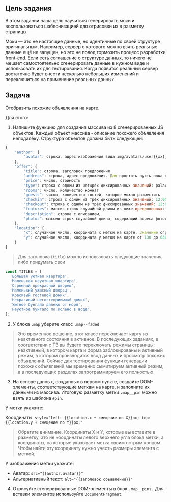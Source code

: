 ## Цель задания
В этом задании наша цель научиться генерировать моки и воспользоваться шаблонизацией для отрисовки их в разметку страницы.

Моки — это не настоящие данные, но идентичные по своей структуре оригинальным. Например, сервер с которого можно взять реальные данные ещё не запущен, но это не повод тормозить процесс разработки front-end. Если есть соглашение о структуре данных, то ничего не мешает самостоятельно сгенерировать данные в нужном виде и использовать их для тестирования. Когда появится реальный сервер достаточно будет внести несколько небольших изменений и переключиться на применение реальных данных.

## Задача
Отобразить похожие объявления на карте.

Для этого:

1. Напишите функцию для создания массива из 8 сгенерированных JS объектов. Каждый объект массива ‐ описание похожего объявления неподалёку. Структура объектов должна быть следующей:
```javascript
{
    "author": {
        "avatar": строка, адрес изображения вида img/avatars/user{{xx}}.png, где {{xx}} это число от 1 до 8 с ведущим нулём. Например, 01, 02 и т. д. Адреса изображений не повторяются
    },
    "offer": {
        "title": строка, заголовок предложения
        "address": строка, адрес предложения. Для простоты пусть пока представляет собой запись вида "{{location.x}}, {{location.y}}", например, "600, 350"
        "price": число, стоимость
        "type": строка с одним из четырёх фиксированных значений: palace, flat, house или bungalow
        "rooms": число, количество комнат
        "guests": число, количество гостей, которое можно разместить
        "checkin": строка с одним из трёх фиксированных значений: 12:00, 13:00 или 14:00,
        "checkout": строка с одним из трёх фиксированных значений: 12:00, 13:00 или 14:00
        "features": массив строк случайной длины из ниже предложенных: "wifi", "dishwasher", "parking", "washer", "elevator", "conditioner",
        "description": строка с описанием,
        "photos": массив строк случайной длины, содержащий адреса фотографий "http://o0.github.io/assets/images/tokyo/hotel1.jpg", "http://o0.github.io/assets/images/tokyo/hotel2.jpg", "http://o0.github.io/assets/images/tokyo/hotel3.jpg"
    },
    "location": {
        "x": случайное число, координата x метки на карте. Значение ограничено размерами блока, в котором перетаскивается метка.
        "y": случайное число, координата y метки на карте от 130 до 630.
    }
}
```

> Для заголовка (```title```) можно использовать следующие значения, либо придумать свои
```javascript
const TITLES = [
  'Большая уютная квартира',
  'Маленькая неуютная квартира',
  'Огромный прекрасный дворец',
  'Маленький ужасный дворец',
  'Красивый гостевой домик',
  'Некрасивый негостеприимный домик',
  'Уютное бунгало далеко от моря',
  'Неуютное бунгало по колено в воде',
];
```

2. У блока ```.map``` уберите класс ```.map--faded```
> Это временное решение, этот класс переключает карту из неактивного состояния в активное. В последующих заданиях, в соответствии с ТЗ вы будете переключать режимы страницы: неактивный, в котором карта и форма заблокированы и активный режим, в котором производится ввод данных и просмотр похожих объявлений. Сейчас для тестирования функции генерации похожих объявлений мы временно сымитируем активный режим, а в последующих разделах запрограммируем его полностью.

3. На основе данных, созданных в первом пункте, создайте DOM-элементы, соответствующие меткам на карте, и заполните их данными из массива. Итоговую разметку метки ```.map__pin``` можно взять из шаблона ```#pin```.

У метки укажите:

Координаты: ```style="left: {{location.x + смещение по X}}px; top: {{location.y + смещение по Y}}px;"```

> Обратите внимание. Координаты X и Y, которые вы вставите в разметку, это не координаты левого верхнего угла блока метки, а координаты, на которые указывает метка своим острым концом. Чтобы найти эту координату нужно учесть размеры элемента с меткой.

У изображения метки укажите:
* Аватар: ```src="{{author.avatar}}"```
* Альтернативный текст: ```alt="{{заголовок объявления}}"```

4. Отрисуйте сгенерированные DOM-элементы в блок ```.map__pins.``` Для вставки элементов используйте ```DocumentFragment```.
